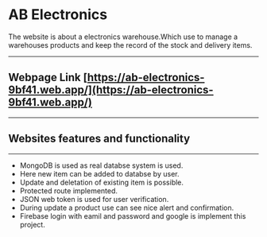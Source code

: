 # AB Electronics
The website is about a electronics warehouse.Which use to manage a warehouses products and keep the record of the stock and delivery items.
*****
## Webpage Link [https://ab-electronics-9bf41.web.app/](https://ab-electronics-9bf41.web.app/)
*****
## Websites features and functionality
*****
* MongoDB is used as real databse system is used.
* Here new item can be added to databse by user.
* Update and deletation of existing item is possible.
* Protected route implemented.
* JSON web token is used for user verification.
* During update a product use can see nice alert and confirmation.
* Firebase login with eamil and password and google is implement this project.
